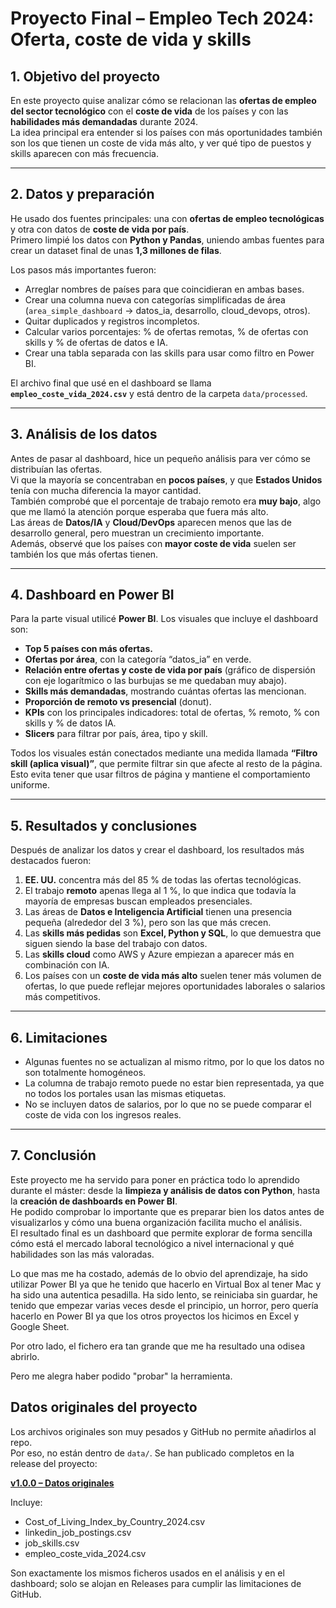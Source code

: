 # Proyecto Final – Empleo Tech 2024: Oferta, coste de vida y skills

## 1. Objetivo del proyecto
En este proyecto quise analizar cómo se relacionan las **ofertas de empleo del sector tecnológico** con el **coste de vida** de los países y con las **habilidades más demandadas** durante 2024.  
La idea principal era entender si los países con más oportunidades también son los que tienen un coste de vida más alto, y ver qué tipo de puestos y skills aparecen con más frecuencia.

---

## 2. Datos y preparación
He usado dos fuentes principales: una con **ofertas de empleo tecnológicas** y otra con datos de **coste de vida por país**.  
Primero limpié los datos con **Python y Pandas**, uniendo ambas fuentes para crear un dataset final de unas **1,3 millones de filas**.

Los pasos más importantes fueron:
- Arreglar nombres de países para que coincidieran en ambas bases.  
- Crear una columna nueva con categorías simplificadas de área (`area_simple_dashboard` → datos_ia, desarrollo, cloud_devops, otros).  
- Quitar duplicados y registros incompletos.  
- Calcular varios porcentajes: % de ofertas remotas, % de ofertas con skills y % de ofertas de datos e IA.  
- Crear una tabla separada con las skills para usar como filtro en Power BI.

El archivo final que usé en el dashboard se llama **`empleo_coste_vida_2024.csv`** y está dentro de la carpeta `data/processed`.

---

## 3. Análisis de los datos
Antes de pasar al dashboard, hice un pequeño análisis para ver cómo se distribuían las ofertas.  
Vi que la mayoría se concentraban en **pocos países**, y que **Estados Unidos** tenía con mucha diferencia la mayor cantidad.  
También comprobé que el porcentaje de trabajo remoto era **muy bajo**, algo que me llamó la atención porque esperaba que fuera más alto.  
Las áreas de **Datos/IA** y **Cloud/DevOps** aparecen menos que las de desarrollo general, pero muestran un crecimiento importante.  
Además, observé que los países con **mayor coste de vida** suelen ser también los que más ofertas tienen.

---

## 4. Dashboard en Power BI
Para la parte visual utilicé **Power BI**. 
Los visuales que incluye el dashboard son:
- **Top 5 países con más ofertas.**  
- **Ofertas por área**, con la categoría “datos_ia” en verde.  
- **Relación entre ofertas y coste de vida por país** (gráfico de dispersión con eje logarítmico o las burbujas se me quedaban muy abajo).  
- **Skills más demandadas**, mostrando cuántas ofertas las mencionan.  
- **Proporción de remoto vs presencial** (donut).  
- **KPIs** con los principales indicadores: total de ofertas, % remoto, % con skills y % de datos IA.  
- **Slicers** para filtrar por país, área, tipo y skill.

Todos los visuales están conectados mediante una medida llamada **“Filtro skill (aplica visual)”**, que permite filtrar sin que afecte al resto de la página.  
Esto evita tener que usar filtros de página y mantiene el comportamiento uniforme.

---

## 5. Resultados y conclusiones
Después de analizar los datos y crear el dashboard, los resultados más destacados fueron:

1. **EE. UU.** concentra más del 85 % de todas las ofertas tecnológicas.  
2. El trabajo **remoto** apenas llega al 1 %, lo que indica que todavía la mayoría de empresas buscan empleados presenciales.  
3. Las áreas de **Datos e Inteligencia Artificial** tienen una presencia pequeña (alrededor del 3 %), pero son las que más crecen.  
4. Las **skills más pedidas** son **Excel, Python y SQL**, lo que demuestra que siguen siendo la base del trabajo con datos.  
5. Las **skills cloud** como AWS y Azure empiezan a aparecer más en combinación con IA.  
6. Los países con un **coste de vida más alto** suelen tener más volumen de ofertas, lo que puede reflejar mejores oportunidades laborales o salarios más competitivos.

---

## 6. Limitaciones
- Algunas fuentes no se actualizan al mismo ritmo, por lo que los datos no son totalmente homogéneos.  
- La columna de trabajo remoto puede no estar bien representada, ya que no todos los portales usan las mismas etiquetas.  
- No se incluyen datos de salarios, por lo que no se puede comparar el coste de vida con los ingresos reales.

---

## 7. Conclusión
Este proyecto me ha servido para poner en práctica todo lo aprendido durante el máster: desde la **limpieza y análisis de datos con Python**, hasta la **creación de dashboards en Power BI**.  
He podido comprobar lo importante que es preparar bien los datos antes de visualizarlos y cómo una buena organización facilita mucho el análisis.  
El resultado final es un dashboard que permite explorar de forma sencilla cómo está el mercado laboral tecnológico a nivel internacional y qué habilidades son las más valoradas.

Lo que mas me ha costado, además de lo obvio del aprendizaje, ha sido utilizar Power BI ya que he tenido que hacerlo en Virtual Box al tener Mac y ha sido una autentica pesadilla. Ha sido lento, se reiniciaba sin guardar, he tenido que empezar varias veces desde el principio, un horror, pero quería hacerlo en Power BI ya que los otros proyectos los hicimos en Excel y Google Sheet.

Por otro lado, el fichero era tan grande que me ha resultado una odisea abrirlo.

Pero me alegra haber podido "probar" la herramienta.



## Datos originales del proyecto

Los archivos originales son muy pesados y GitHub no permite añadirlos al repo.  
Por eso, no están dentro de `data/`. Se han publicado completos en la release del proyecto:

[**v1.0.0 – Datos originales**](https://github.com/Fayna-Martin-Otamendi/proyecto_final_primer_curso/releases/tag/v1.0.0)

Incluye:
- Cost_of_Living_Index_by_Country_2024.csv
- linkedin_job_postings.csv
- job_skills.csv
- empleo_coste_vida_2024.csv

Son exactamente los mismos ficheros usados en el análisis y en el dashboard; solo se alojan en Releases para cumplir las limitaciones de GitHub.
